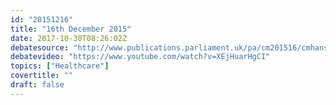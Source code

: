 ```yaml
---
id: "20151216"
title: "16th December 2015"
date: 2017-10-30T08:26:02Z
debatesource: "http://www.publications.parliament.uk/pa/cm201516/cmhansrd/cm151216/debtext/151216-0001.htm#151216-0001.htm_spnew67"
debatevideo: "https://www.youtube.com/watch?v=XEjHuarHgCI"
topics: ["Healthcare"]
covertitle: ""
draft: false
---
```



